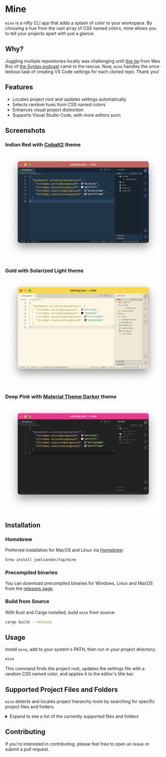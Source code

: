 # Mine

`mine` is a nifty CLI app that adds a splash of color to your workspace. By choosing a hue from the vast array of CSS named colors, mine allows you to tell your projects apart with just a glance.

## Why?

Juggling multiple repositories locally was challenging until [this tip](https://twitter.com/wesbos/status/998993638578376709?s=20) from Wes Bos of [the Syntax podcast](https://syntax.fm) came to the rescue. Now, `mine` handles the once-tedious task of creating VS Code settings for each cloned repo.
Thank you!

## Features

- Locates project root and updates settings automatically
- Selects random hues from CSS named colors
- Enhances visual project distinction
- Supports Visual Studio Code, with more editors soon

## Screenshots

### Indian Red with [Cobalt2](https://marketplace.visualstudio.com/items?itemName=wesbos.theme-cobalt2) theme

![Screenshot of a VS Code project window with a indian red colored title bar](screenshots/rust.png)

### Gold with Solarized Light theme

![Screenshot of a VS Code project window with a gold colored title bar](screenshots/sveltekit.png)

### Deep Pink with [Material Theme Darker](https://marketplace.visualstudio.com/items?itemName=Equinusocio.vsc-material-theme) theme

![Screenshot of a VS Code project window with a eep pink colored title bar](screenshots/node.png)

## Installation

### Homebrew

Preferred installation for MacOS and Linux via [Homebrew](https://brew.sh/):

```bash
brew install joelzanden/tap/mine
```

### Precompiled binaries

You can download precompiled binaries for Windows, Linux and MacOS from the [releases page](https://github.com/joelzanden/mine/releases).

### Build from Source

With Rust and Cargo installed, build `mine` from source:

```bash
cargo build --release
```

## Usage

Install `mine`, add to your system's PATH, then run in your project directory:

```bash
mine
```

This command finds the project root, updates the settings file with a random CSS named color, and applies it to the editor's title bar.

## Supported Project Files and Folders

`mine` detects and locates project hierarchy roots by searching for specific project files and folders.

<details>
<summary>Expand to see a list of the currently supported files and folders</summary>

| Language / Framework | File(s)                                                                                                                                                 |
| :------------------- | :------------------------------------------------------------------------------------------------------------------------------------------------------ |
| General              | .dockerignore, .editorconfig, .git, .github, .gitignore, .gitlab-ci.yml, .travis.yml, Dockerfile, Jenkinsfile, LICENSE, README.md, Vagrantfile, .vscode |
| Angular              | angular.json                                                                                                                                            |
| ASP.NET              | project.json                                                                                                                                            |
| C#                   | .csproj, .fsproj, .sln, project.json                                                                                                                    |
| C++                  | CMakeLists.txt, Makefile                                                                                                                                |
| Clojure              | project.clj                                                                                                                                             |
| Crystal              | shard.yml                                                                                                                                               |
| Dart                 | pubspec.yaml                                                                                                                                            |
| Elixir               | mix.exs                                                                                                                                                 |
| Elm                  | elm.json                                                                                                                                                |
| Ember                | ember-cli-build.js                                                                                                                                      |
| Erlang               | rebar.config                                                                                                                                            |
| F#                   | paket.dependencies                                                                                                                                      |
| Go                   | go.mod                                                                                                                                                  |
| Groovy               | build.gradle                                                                                                                                            |
| Haskell              | stack.yaml                                                                                                                                              |
| Java                 | build.gradle, pom.xml                                                                                                                                   |
| Julia                | Project.toml                                                                                                                                            |
| Lua                  | lua                                                                                                                                                     |
| Meteor               | meteor                                                                                                                                                  |
| Nim                  | nim.cfg                                                                                                                                                 |
| Node                 | lerna.json, package.json, yarn.lock                                                                                                                     |
| OCaml                | dune                                                                                                                                                    |
| Perl                 | cpanfile                                                                                                                                                |
| PHP                  | composer.json                                                                                                                                           |
| PowerShell           | psakefile.ps1                                                                                                                                           |
| Python               | Pipfile, pyproject.toml, requirements.txt, setup.py                                                                                                     |
| R                    | DESCRIPTION                                                                                                                                             |
| Ruby                 | .gemspec, Gemfile, Rakefile                                                                                                                             |
| Rust                 | Cargo.toml                                                                                                                                              |
| Scala                | build.sbt                                                                                                                                               |
| Svelte               | svelte.config.js                                                                                                                                        |
| Swift                | Package.swift                                                                                                                                           |
| TypeScript           | tsconfig.json                                                                                                                                           |
| Vue                  | vue.config.js                                                                                                                                           |

</details>

## Contributing

If you're interested in contributing, please feel free to open an issue or submit a pull request.
